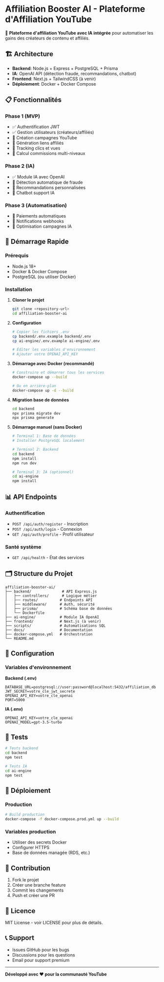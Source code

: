 # Affiliation Booster AI - Plateforme d'Affiliation YouTube

🚀 **Plateforme d'affiliation YouTube avec IA intégrée** pour automatiser les gains des créateurs de contenu et affiliés.

## 🏗️ Architecture

- **Backend**: Node.js + Express + PostgreSQL + Prisma
- **IA**: OpenAI API (détection fraude, recommandations, chatbot)
- **Frontend**: Next.js + TailwindCSS (à venir)
- **Déploiement**: Docker + Docker Compose

## 📋 Fonctionnalités

### Phase 1 (MVP)
- ✅ Authentification JWT
- ✅ Gestion utilisateurs (créateurs/affiliés)
- 🔄 Création campagnes YouTube
- 🔄 Génération liens affiliés
- 🔄 Tracking clics et vues
- 🔄 Calcul commissions multi-niveaux

### Phase 2 (IA)
- ✅ Module IA avec OpenAI
- 🔄 Détection automatique de fraude
- 🔄 Recommandations personnalisées
- 🔄 Chatbot support IA

### Phase 3 (Automatisation)
- 🔄 Paiements automatiques
- 🔄 Notifications webhooks
- 🔄 Optimisation campagnes IA

## 🚀 Démarrage Rapide

### Prérequis
- Node.js 18+
- Docker & Docker Compose
- PostgreSQL (ou utiliser Docker)

### Installation

1. **Cloner le projet**
   ```bash
   git clone <repository-url>
   cd affiliation-booster-ai
   ```

2. **Configuration**
   ```bash
   # Copier les fichiers .env
   cp backend/.env.example backend/.env
   cp ai-engine/.env.example ai-engine/.env

   # Éditer les variables d'environnement
   # Ajouter votre OPENAI_API_KEY
   ```

3. **Démarrage avec Docker (recommandé)**
   ```bash
   # Construire et démarrer tous les services
   docker-compose up --build

   # Ou en arrière-plan
   docker-compose up -d --build
   ```

4. **Migration base de données**
   ```bash
   cd backend
   npx prisma migrate dev
   npx prisma generate
   ```

5. **Démarrage manuel (sans Docker)**
   ```bash
   # Terminal 1: Base de données
   # Installer PostgreSQL localement

   # Terminal 2: Backend
   cd backend
   npm install
   npm run dev

   # Terminal 3: IA (optionnel)
   cd ai-engine
   npm install
   ```

## 📊 API Endpoints

### Authentification
- `POST /api/auth/register` - Inscription
- `POST /api/auth/login` - Connexion
- `GET /api/auth/profile` - Profil utilisateur

### Santé système
- `GET /api/health` - État des services

## 🗂️ Structure du Projet

```
affiliation-booster-ai/
├── backend/              # API Express.js
│   ├── controllers/      # Logique métier
│   ├── routes/          # Endpoints API
│   ├── middleware/      # Auth, sécurité
│   ├── prisma/          # Schéma base de données
│   └── Dockerfile
├── ai-engine/           # Module IA OpenAI
├── frontend/            # Next.js (à venir)
├── scripts/             # Automatisations SQL
├── docs/                # Documentation
├── docker-compose.yml   # Orchestration
└── README.md
```

## 🔧 Configuration

### Variables d'environnement

**Backend (.env)**
```env
DATABASE_URL=postgresql://user:password@localhost:5432/affiliation_db
JWT_SECRET=votre_cle_jwt_secrete
OPENAI_API_KEY=votre_cle_openai
PORT=5000
```

**IA (.env)**
```env
OPENAI_API_KEY=votre_cle_openai
OPENAI_MODEL=gpt-3.5-turbo
```

## 🧪 Tests

```bash
# Tests backend
cd backend
npm test

# Tests IA
cd ai-engine
npm test
```

## 🚢 Déploiement

### Production
```bash
# Build production
docker-compose -f docker-compose.prod.yml up --build
```

### Variables production
- Utiliser des secrets Docker
- Configurer HTTPS
- Base de données managée (RDS, etc.)

## 🤝 Contribution

1. Fork le projet
2. Créer une branche feature
3. Commit les changements
4. Push et créer une PR

## 📝 Licence

MIT License - voir LICENSE pour plus de détails.

## 📞 Support

- Issues GitHub pour les bugs
- Discussions pour les questions
- Email pour support premium

---

**Développé avec ❤️ pour la communauté YouTube**